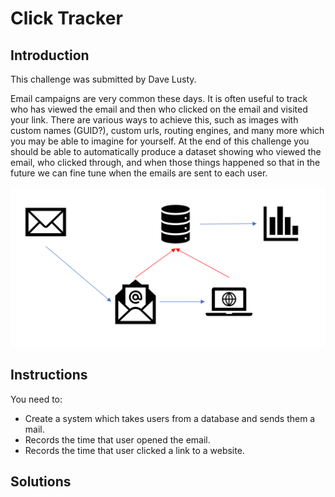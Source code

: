# Click Tracker

## Introduction

This challenge was submitted by Dave Lusty.

Email campaigns are very common these days. It is often useful to track who has viewed the email and then who clicked on the email and visited your link. There are various ways to achieve this, such as images with custom names (GUID?), custom urls, routing engines, and many more which you may be able to imagine for yourself.
At the end of this challenge you should be able to automatically produce a dataset showing who viewed the email, who clicked through, and when those things happened so that in the future we can fine tune when the emails are sent to each user.

![example image](images/tracker.png)

## Instructions

You need to:
 - Create a system which takes users from a database and sends them a mail. 
 - Records the time that user opened the email.
 - Records the time that user clicked a link to a website.

## Solutions

